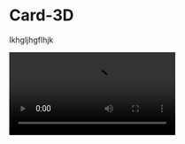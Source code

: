 # Card-3D

lkhgljhgflhjk

![Card-3D](https://github.com/gabrielalmeida-santos/Card-3D/blob/main/Card-3D.mp4)
